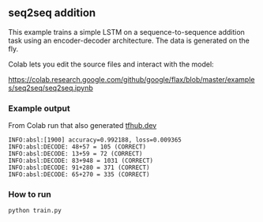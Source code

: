 ## seq2seq addition

This example trains a simple LSTM on a sequence-to-sequence addition task using
an encoder-decoder architecture. The data is generated on the fly.

Colab lets you edit the source files and interact with the model:

https://colab.research.google.com/github/google/flax/blob/master/examples/seq2seq/seq2seq.ipynb

### Example output

From Colab run that also generated [tfhub.dev]

```
INFO:absl:[1900] accuracy=0.992188, loss=0.009365
INFO:absl:DECODE: 48+57 = 105 (CORRECT)
INFO:absl:DECODE: 13+59 = 72 (CORRECT)
INFO:absl:DECODE: 83+948 = 1031 (CORRECT)
INFO:absl:DECODE: 91+280 = 371 (CORRECT)
INFO:absl:DECODE: 65+270 = 335 (CORRECT)
```

[tfhub.dev]: https://tensorboard.dev/experiment/h81jpOlgS5iBJv4MVdznRQ/#scalars&_smoothingWeight=0

### How to run

`python train.py`
